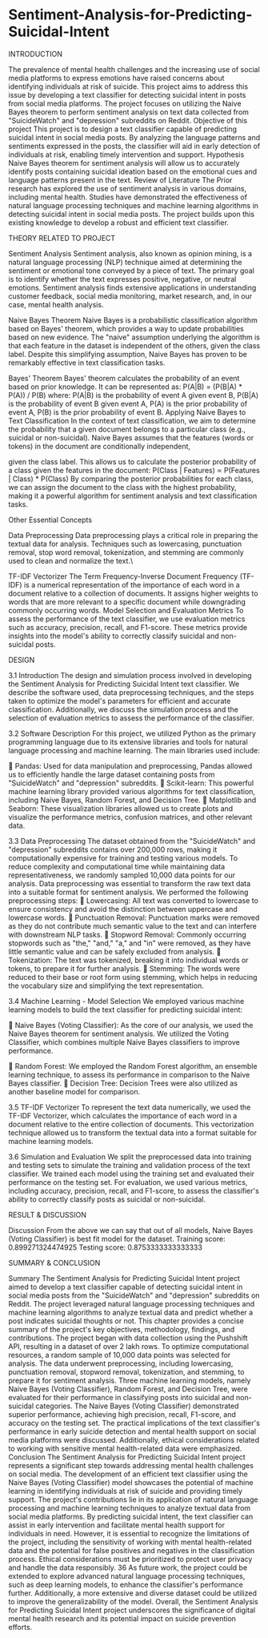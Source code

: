# Sentiment-Analysis-for-Predicting-Suicidal-Intent

INTRODUCTION

The prevalence of mental health challenges and the increasing use of social media platforms to express emotions have raised concerns about identifying individuals at risk of suicide. This project aims to address this issue by developing a text classifier for detecting suicidal intent in posts from social media platforms. The project focuses on utilizing the Naive Bayes theorem to perform sentiment analysis on text data collected from "SuicideWatch" and "depression" subreddits on Reddit.
Objective of this project
This project is to design a text classifier capable of predicting suicidal intent in social media posts. By analyzing the language patterns and sentiments expressed in the posts, the classifier will aid in early detection of individuals at risk, enabling timely intervention and support.
Hypothesis
Naive Bayes theorem for sentiment analysis will allow us to accurately identify posts containing suicidal ideation based on the emotional cues and language patterns present in the text.
Review of Literature
The Prior research has explored the use of sentiment analysis in various domains, including mental health. Studies have demonstrated the effectiveness of natural language processing techniques and machine learning algorithms in detecting suicidal intent in social media posts. The project builds upon this existing knowledge to develop a robust and efficient text classifier.


THEORY RELATED TO PROJECT

Sentiment Analysis
Sentiment analysis, also known as opinion mining, is a natural language processing (NLP) technique aimed at determining the sentiment or emotional tone conveyed by a piece of text. The primary goal is to identify whether the text expresses positive, negative, or neutral emotions. Sentiment analysis finds extensive applications in understanding customer feedback, social media monitoring, market research, and, in our case, mental health analysis.

Naive Bayes Theorem
Naive Bayes is a probabilistic classification algorithm based on Bayes' theorem, which provides a way to update probabilities based on new evidence. The "naive" assumption underlying the algorithm is that each feature in the dataset is independent of the others, given the class label. Despite this simplifying assumption, Naive Bayes has proven to be remarkably effective in text classification tasks.

Bayes' Theorem
Bayes' theorem calculates the probability of an event based on prior knowledge. It can be represented as:
P(A|B) = (P(B|A) * P(A)) / P(B)
where:
P(A|B) is the probability of event A given event B,
P(B|A) is the probability of event B given event A,
P(A) is the prior probability of event A,
P(B) is the prior probability of event B.
Applying Naive Bayes to Text Classification
In the context of text classification, we aim to determine the probability that a given document belongs to a particular class (e.g., suicidal or non-suicidal). Naive Bayes assumes that the features (words or tokens) in the document are conditionally independent,

given the class label. This allows us to calculate the posterior probability of a class given the features in the document:
P(Class | Features) ∝ P(Features | Class) * P(Class)
By comparing the posterior probabilities for each class, we can assign the document to the class with the highest probability, making it a powerful algorithm for sentiment analysis and text classification tasks.

Other Essential Concepts

Data Preprocessing
Data preprocessing plays a critical role in preparing the textual data for analysis. Techniques such as lowercasing, punctuation removal, stop word removal, tokenization, and stemming are commonly used to clean and normalize the text.\

TF-IDF Vectorizer
The Term Frequency-Inverse Document Frequency (TF-IDF) is a numerical representation of the importance of each word in a document relative to a collection of documents. It assigns higher weights to words that are more relevant to a specific document while downgrading commonly occurring words.
Model Selection and Evaluation Metrics
To assess the performance of the text classifier, we use evaluation metrics such as accuracy, precision, recall, and F1-score. These metrics provide insights into the model's ability to correctly classify suicidal and non-suicidal posts.

DESIGN

3.1 Introduction
The design and simulation process involved in developing the Sentiment Analysis for Predicting Suicidal Intent text classifier. We describe the software used, data preprocessing techniques, and the steps taken to optimize the model's parameters for efficient and accurate classification. Additionally, we discuss the simulation process and the selection of evaluation metrics to assess the performance of the classifier.

3.2 Software Description
For this project, we utilized Python as the primary programming language due to its extensive libraries and tools for natural language processing and machine learning. The main libraries used include:

 Pandas: Used for data manipulation and preprocessing, Pandas allowed us to efficiently handle the large dataset containing posts from "SuicideWatch" and "depression" subreddits.
 Scikit-learn: This powerful machine learning library provided various algorithms for text classification, including Naive Bayes, Random Forest, and Decision Tree.
 Matplotlib and Seaborn: These visualization libraries allowed us to create plots and visualize the performance metrics, confusion matrices, and other relevant data.

3.3 Data Preprocessing
The dataset obtained from the "SuicideWatch" and "depression" subreddits contains over 200,000 rows, making it computationally expensive for training and testing various models. To reduce complexity and computational time while maintaining data representativeness, we randomly sampled 10,000 data points for our analysis.
Data preprocessing was essential to transform the raw text data into a suitable format for sentiment analysis. We performed the following preprocessing steps:
 Lowercasing: All text was converted to lowercase to ensure consistency and avoid the distinction between uppercase and lowercase words.
 Punctuation Removal: Punctuation marks were removed as they do not contribute much semantic value to the text and can interfere with downstream NLP tasks.
 Stopword Removal: Commonly occurring stopwords such as "the," "and," "a," and "in" were removed, as they have little semantic value and can be safely excluded from analysis.
 Tokenization: The text was tokenized, breaking it into individual words or tokens, to prepare it for further analysis.
 Stemming: The words were reduced to their base or root form using stemming, which helps in reducing the vocabulary size and simplifying the text representation.

3.4 Machine Learning - Model Selection
We employed various machine learning models to build the text classifier for predicting suicidal intent:

 Naive Bayes (Voting Classifier): As the core of our analysis, we used the Naive Bayes theorem for sentiment analysis. We utilized the Voting Classifier, which combines multiple Naive Bayes classifiers to improve performance.

 Random Forest: We employed the Random Forest algorithm, an ensemble learning technique, to assess its performance in comparison to the Naive Bayes classifier.
 Decision Tree: Decision Trees were also utilized as another baseline model for comparison.

3.5 TF-IDF Vectorizer
To represent the text data numerically, we used the TF-IDF Vectorizer, which calculates the importance of each word in a document relative to the entire collection of documents. This vectorization technique allowed us to transform the textual data into a format suitable for machine learning models.

3.6 Simulation and Evaluation
We split the preprocessed data into training and testing sets to simulate the training and validation process of the text classifier. We trained each model using the training set and evaluated their performance on the testing set.
For evaluation, we used various metrics, including accuracy, precision, recall, and F1-score, to assess the classifier's ability to correctly classify posts as suicidal or non-suicidal.

RESULT & DISCUSSION

Discussion
From the above we can say that out of all models,
Naive Bayes (Voting Classifier) is best fit model for the dataset.
Training score: 0.899271324474925
Testing score: 0.8753333333333333

SUMMARY & CONCLUSION

Summary
The Sentiment Analysis for Predicting Suicidal Intent project aimed to develop a text classifier capable of detecting suicidal intent in social media posts from the "SuicideWatch" and "depression" subreddits on Reddit. The project leveraged natural language processing techniques and machine learning algorithms to analyze textual data and predict whether a post indicates suicidal thoughts or not. This chapter provides a concise summary of the project's key objectives, methodology, findings, and contributions.
The project began with data collection using the Pushshift API, resulting in a dataset of over 2 lakh rows. To optimize computational resources, a random sample of 10,000 data points was selected for analysis. The data underwent preprocessing, including lowercasing, punctuation removal, stopword removal, tokenization, and stemming, to prepare it for sentiment analysis.
Three machine learning models, namely Naive Bayes (Voting Classifier), Random Forest, and Decision Tree, were evaluated for their performance in classifying posts into suicidal and non-suicidal categories. The Naive Bayes (Voting Classifier) demonstrated superior performance, achieving high precision, recall, F1-score, and accuracy on the testing set.
The practical implications of the text classifier's performance in early suicide detection and mental health support on social media platforms were discussed. Additionally, ethical considerations related to working with sensitive mental health-related data were emphasized.
Conclusion
The Sentiment Analysis for Predicting Suicidal Intent project represents a significant step towards addressing mental health challenges on social media. The development of an efficient text classifier using the Naive Bayes (Voting Classifier) model showcases the potential of machine learning in identifying individuals at risk of suicide and providing timely support.
The project's contributions lie in its application of natural language processing and machine learning techniques to analyze textual data from social media platforms. By predicting suicidal intent, the text classifier can assist in early intervention and facilitate mental health support for individuals in need.
However, it is essential to recognize the limitations of the project, including the sensitivity of working with mental health-related data and the potential for false positives and negatives in the classification process. Ethical considerations must be prioritized to protect user privacy and handle the data responsibly.
36
As future work, the project could be extended to explore advanced natural language processing techniques, such as deep learning models, to enhance the classifier's performance further. Additionally, a more extensive and diverse dataset could be utilized to improve the generalizability of the model.
Overall, the Sentiment Analysis for Predicting Suicidal Intent project underscores the significance of digital mental health research and its potential impact on suicide prevention efforts.
